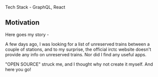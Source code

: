 Tech Stack - GraphQL, React

## Motivation
Here goes my story - 

A few days ago, I was looking for a list of unreserved trains between a couple of stations, and to my surprise, the official irctc website doesn't provide any info on unreserved trains. Nor did I find any useful apps. 

"OPEN SOURCE" struck me, and I thought why not create it myself. And here you go!
